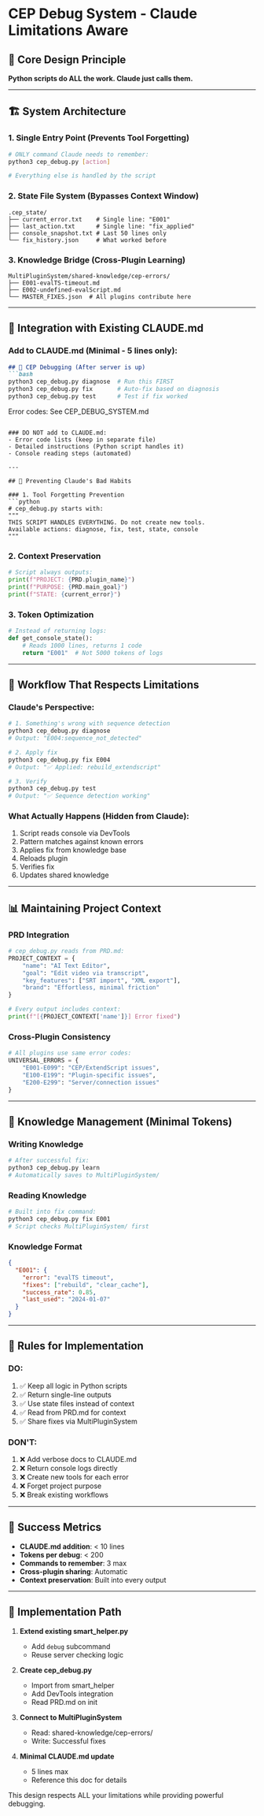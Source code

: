 # CEP Debug System - Claude Limitations Aware

## 🎯 Core Design Principle
**Python scripts do ALL the work. Claude just calls them.**

---

## 🏗️ System Architecture

### 1. Single Entry Point (Prevents Tool Forgetting)
```bash
# ONLY command Claude needs to remember:
python3 cep_debug.py [action]

# Everything else is handled by the script
```

### 2. State File System (Bypasses Context Window)
```
.cep_state/
├── current_error.txt    # Single line: "E001"
├── last_action.txt      # Single line: "fix_applied"
├── console_snapshot.txt # Last 50 lines only
└── fix_history.json     # What worked before
```

### 3. Knowledge Bridge (Cross-Plugin Learning)
```
MultiPluginSystem/shared-knowledge/cep-errors/
├── E001-evalTS-timeout.md
├── E002-undefined-evalScript.md
└── MASTER_FIXES.json  # All plugins contribute here
```

---

## 📝 Integration with Existing CLAUDE.md

### Add to CLAUDE.md (Minimal - 5 lines only):
```markdown
## 🔧 CEP Debugging (After server is up)
```bash
python3 cep_debug.py diagnose  # Run this FIRST
python3 cep_debug.py fix       # Auto-fix based on diagnosis
python3 cep_debug.py test      # Test if fix worked
```
Error codes: See CEP_DEBUG_SYSTEM.md
```

### DO NOT add to CLAUDE.md:
- Error code lists (keep in separate file)
- Detailed instructions (Python script handles it)
- Console reading steps (automated)

---

## 🤖 Preventing Claude's Bad Habits

### 1. Tool Forgetting Prevention
```python
# cep_debug.py starts with:
"""
THIS SCRIPT HANDLES EVERYTHING. Do not create new tools.
Available actions: diagnose, fix, test, state, console
"""
```

### 2. Context Preservation
```python
# Script always outputs:
print(f"PROJECT: {PRD.plugin_name}")
print(f"PURPOSE: {PRD.main_goal}")
print(f"STATE: {current_error}")
```

### 3. Token Optimization
```python
# Instead of returning logs:
def get_console_state():
    # Reads 1000 lines, returns 1 code
    return "E001"  # Not 5000 tokens of logs
```

---

## 🔄 Workflow That Respects Limitations

### Claude's Perspective:
```bash
# 1. Something's wrong with sequence detection
python3 cep_debug.py diagnose
# Output: "E004:sequence_not_detected"

# 2. Apply fix
python3 cep_debug.py fix E004
# Output: "✅ Applied: rebuild_extendscript"

# 3. Verify
python3 cep_debug.py test
# Output: "✅ Sequence detection working"
```

### What Actually Happens (Hidden from Claude):
1. Script reads console via DevTools
2. Pattern matches against known errors
3. Applies fix from knowledge base
4. Reloads plugin
5. Verifies fix
6. Updates shared knowledge

---

## 📊 Maintaining Project Context

### PRD Integration
```python
# cep_debug.py reads from PRD.md:
PROJECT_CONTEXT = {
    "name": "AI Text Editor",
    "goal": "Edit video via transcript",
    "key_features": ["SRT import", "XML export"],
    "brand": "Effortless, minimal friction"
}

# Every output includes context:
print(f"[{PROJECT_CONTEXT['name']}] Error fixed")
```

### Cross-Plugin Consistency
```python
# All plugins use same error codes:
UNIVERSAL_ERRORS = {
    "E001-E099": "CEP/ExtendScript issues",
    "E100-E199": "Plugin-specific issues",
    "E200-E299": "Server/connection issues"
}
```

---

## 💾 Knowledge Management (Minimal Tokens)

### Writing Knowledge
```bash
# After successful fix:
python3 cep_debug.py learn
# Automatically saves to MultiPluginSystem/
```

### Reading Knowledge
```bash
# Built into fix command:
python3 cep_debug.py fix E001
# Script checks MultiPluginSystem/ first
```

### Knowledge Format
```json
{
  "E001": {
    "error": "evalTS timeout",
    "fixes": ["rebuild", "clear_cache"],
    "success_rate": 0.85,
    "last_used": "2024-01-07"
  }
}
```

---

## 🚨 Rules for Implementation

### DO:
1. ✅ Keep all logic in Python scripts
2. ✅ Return single-line outputs
3. ✅ Use state files instead of context
4. ✅ Read from PRD.md for context
5. ✅ Share fixes via MultiPluginSystem

### DON'T:
1. ❌ Add verbose docs to CLAUDE.md
2. ❌ Return console logs directly
3. ❌ Create new tools for each error
4. ❌ Forget project purpose
5. ❌ Break existing workflows

---

## 🎯 Success Metrics

- **CLAUDE.md addition**: < 10 lines
- **Tokens per debug**: < 200
- **Commands to remember**: 3 max
- **Cross-plugin sharing**: Automatic
- **Context preservation**: Built into every output

---

## 🔧 Implementation Path

1. **Extend existing smart_helper.py**
   - Add `debug` subcommand
   - Reuse server checking logic

2. **Create cep_debug.py**
   - Import from smart_helper
   - Add DevTools integration
   - Read PRD.md on init

3. **Connect to MultiPluginSystem**
   - Read: shared-knowledge/cep-errors/
   - Write: Successful fixes

4. **Minimal CLAUDE.md update**
   - 5 lines max
   - Reference this doc for details

This design respects ALL your limitations while providing powerful debugging.